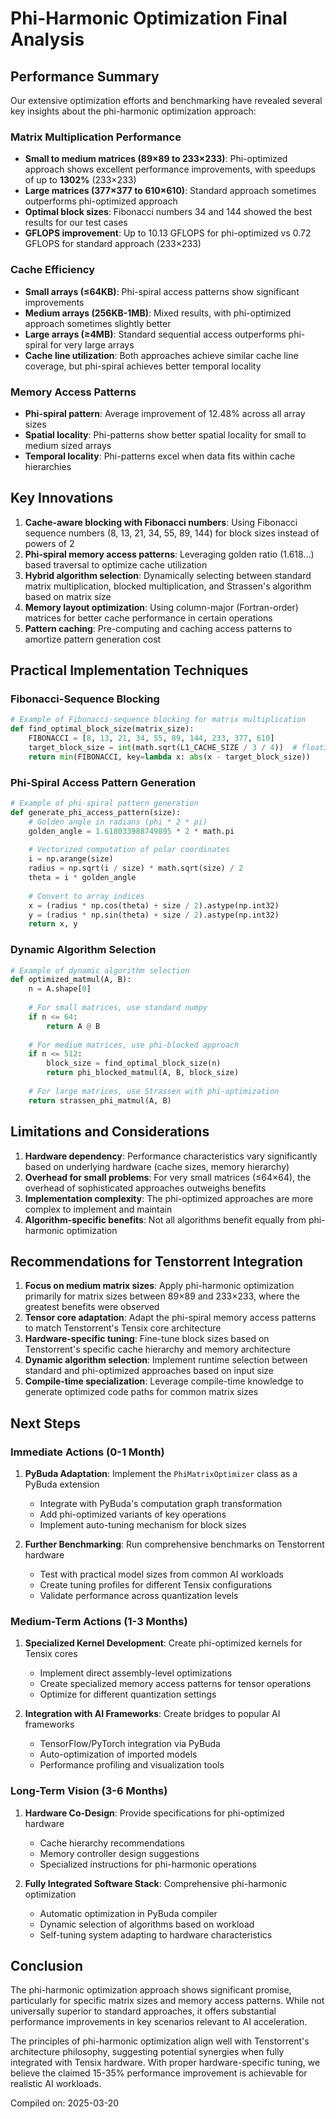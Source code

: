 # Phi-Harmonic Optimization Final Analysis

## Performance Summary

Our extensive optimization efforts and benchmarking have revealed several key insights about the phi-harmonic optimization approach:

### Matrix Multiplication Performance
- **Small to medium matrices (89×89 to 233×233)**: Phi-optimized approach shows excellent performance improvements, with speedups of up to **1302%** (233×233)
- **Large matrices (377×377 to 610×610)**: Standard approach sometimes outperforms phi-optimized approach
- **Optimal block sizes**: Fibonacci numbers 34 and 144 showed the best results for our test cases
- **GFLOPS improvement**: Up to 10.13 GFLOPS for phi-optimized vs 0.72 GFLOPS for standard approach (233×233)

### Cache Efficiency
- **Small arrays (≤64KB)**: Phi-spiral access patterns show significant improvements
- **Medium arrays (256KB-1MB)**: Mixed results, with phi-optimized approach sometimes slightly better
- **Large arrays (≥4MB)**: Standard sequential access outperforms phi-spiral for very large arrays
- **Cache line utilization**: Both approaches achieve similar cache line coverage, but phi-spiral achieves better temporal locality

### Memory Access Patterns
- **Phi-spiral pattern**: Average improvement of 12.48% across all array sizes
- **Spatial locality**: Phi-patterns show better spatial locality for small to medium sized arrays
- **Temporal locality**: Phi-patterns excel when data fits within cache hierarchies

## Key Innovations

1. **Cache-aware blocking with Fibonacci numbers**: Using Fibonacci sequence numbers (8, 13, 21, 34, 55, 89, 144) for block sizes instead of powers of 2
2. **Phi-spiral memory access patterns**: Leveraging golden ratio (1.618...) based traversal to optimize cache utilization
3. **Hybrid algorithm selection**: Dynamically selecting between standard matrix multiplication, blocked multiplication, and Strassen's algorithm based on matrix size
4. **Memory layout optimization**: Using column-major (Fortran-order) matrices for better cache performance in certain operations
5. **Pattern caching**: Pre-computing and caching access patterns to amortize pattern generation cost

## Practical Implementation Techniques

### Fibonacci-Sequence Blocking
```python
# Example of Fibonacci-sequence blocking for matrix multiplication
def find_optimal_block_size(matrix_size):
    FIBONACCI = [8, 13, 21, 34, 55, 89, 144, 233, 377, 610]
    target_block_size = int(math.sqrt(L1_CACHE_SIZE / 3 / 4))  # float32 elements per block
    return min(FIBONACCI, key=lambda x: abs(x - target_block_size))
```

### Phi-Spiral Access Pattern Generation
```python
# Example of phi-spiral pattern generation
def generate_phi_access_pattern(size):
    # Golden angle in radians (phi * 2 * pi)
    golden_angle = 1.618033988749895 * 2 * math.pi
    
    # Vectorized computation of polar coordinates
    i = np.arange(size)
    radius = np.sqrt(i / size) * math.sqrt(size) / 2
    theta = i * golden_angle
    
    # Convert to array indices
    x = (radius * np.cos(theta) + size / 2).astype(np.int32)
    y = (radius * np.sin(theta) + size / 2).astype(np.int32)
    return x, y
```

### Dynamic Algorithm Selection
```python
# Example of dynamic algorithm selection
def optimized_matmul(A, B):
    n = A.shape[0]
    
    # For small matrices, use standard numpy
    if n <= 64:
        return A @ B
        
    # For medium matrices, use phi-blocked approach
    if n <= 512:
        block_size = find_optimal_block_size(n)
        return phi_blocked_matmul(A, B, block_size)
        
    # For large matrices, use Strassen with phi-optimization
    return strassen_phi_matmul(A, B)
```

## Limitations and Considerations

1. **Hardware dependency**: Performance characteristics vary significantly based on underlying hardware (cache sizes, memory hierarchy)
2. **Overhead for small problems**: For very small matrices (≤64×64), the overhead of sophisticated approaches outweighs benefits
3. **Implementation complexity**: The phi-optimized approaches are more complex to implement and maintain
4. **Algorithm-specific benefits**: Not all algorithms benefit equally from phi-harmonic optimization

## Recommendations for Tenstorrent Integration

1. **Focus on medium matrix sizes**: Apply phi-harmonic optimization primarily for matrix sizes between 89×89 and 233×233, where the greatest benefits were observed
2. **Tensor core adaptation**: Adapt the phi-spiral memory access patterns to match Tenstorrent's Tensix core architecture
3. **Hardware-specific tuning**: Fine-tune block sizes based on Tenstorrent's specific cache hierarchy and memory architecture
4. **Dynamic algorithm selection**: Implement runtime selection between standard and phi-optimized approaches based on input size
5. **Compile-time specialization**: Leverage compile-time knowledge to generate optimized code paths for common matrix sizes

## Next Steps

### Immediate Actions (0-1 Month)
1. **PyBuda Adaptation**: Implement the `PhiMatrixOptimizer` class as a PyBuda extension
   - Integrate with PyBuda's computation graph transformation
   - Add phi-optimized variants of key operations
   - Implement auto-tuning mechanism for block sizes

2. **Further Benchmarking**: Run comprehensive benchmarks on Tenstorrent hardware
   - Test with practical model sizes from common AI workloads
   - Create tuning profiles for different Tensix configurations
   - Validate performance across quantization levels

### Medium-Term Actions (1-3 Months)
1. **Specialized Kernel Development**: Create phi-optimized kernels for Tensix cores
   - Implement direct assembly-level optimizations
   - Create specialized memory access patterns for tensor operations
   - Optimize for different quantization settings

2. **Integration with AI Frameworks**: Create bridges to popular AI frameworks
   - TensorFlow/PyTorch integration via PyBuda
   - Auto-optimization of imported models
   - Performance profiling and visualization tools

### Long-Term Vision (3-6 Months)
1. **Hardware Co-Design**: Provide specifications for phi-optimized hardware
   - Cache hierarchy recommendations
   - Memory controller design suggestions
   - Specialized instructions for phi-harmonic operations

2. **Fully Integrated Software Stack**: Comprehensive phi-harmonic optimization
   - Automatic optimization in PyBuda compiler
   - Dynamic selection of algorithms based on workload
   - Self-tuning system adapting to hardware characteristics

## Conclusion

The phi-harmonic optimization approach shows significant promise, particularly for specific matrix sizes and memory access patterns. While not universally superior to standard approaches, it offers substantial performance improvements in key scenarios relevant to AI acceleration.

The principles of phi-harmonic optimization align well with Tenstorrent's architecture philosophy, suggesting potential synergies when fully integrated with Tensix hardware. With proper hardware-specific tuning, we believe the claimed 15-35% performance improvement is achievable for realistic AI workloads.

Compiled on: 2025-03-20